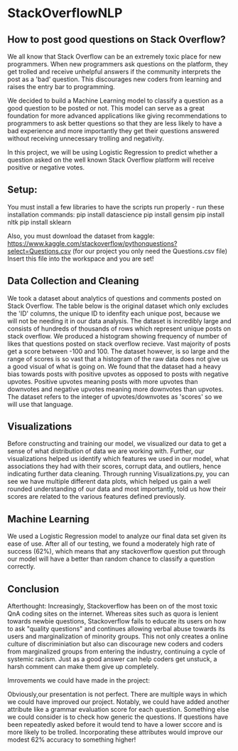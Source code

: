 # StackOverflowNLP
## How to post good questions on Stack Overflow?

We all know that Stack Overflow can be an extremely toxic place for new programmers. When new programmers ask questions on the platform, they get trolled and receive unhelpful answers if the community interprets the post as a 'bad' question. This discourages new coders from learning and raises the entry bar to programming.

We decided to build a Machine Learning model to classify a question as a good question to be posted or not. This model can serve as a great foundation for more advanced applications like giving recommendations to programmers to ask better questions so that they are less likely to have a bad experience and more importantly they get their questions answered without receiving unnecessary trolling and negativity.

In this project, we will be using Logistic Regression to predict whether a question asked on the well known Stack Overflow platform will receive positive or negative votes.

## Setup:
You must install a few libraries to have the scripts run properly - run these installation commands:
pip install datascience
pip install gensim
pip install nltk
pip install sklearn

Also, you must download the dataset from kaggle:
https://www.kaggle.com/stackoverflow/pythonquestions?select=Questions.csv
(for our project you only need the Questions.csv file)
Insert this file into the workspace and you are set!

## Data Collection and Cleaning
We took a dataset about analytics of questions and comments posted on Stack Overflow. The table below is the original dataset which only excludes the 'ID' columns, the unique ID to idenfity each unique post, because we will not be needing it in our data analysis. The dataset is incredibly large and consists of hundreds of thousands of rows which represent unique posts on stack overflow.
We produced a histogram showing frequency of number of likes that questions posted on stack overflow recieve. Vast majority of posts get a score between -100 and 100. The dataset however, is so large and the range of scores is so vast that a histogram of the raw data does not give us a good visual of what is going on.
We found that the dataset had a heavy bias towards posts with positive upvotes as opposed to posts with negative upvotes. Positive upvotes meaning posts with more upvotes than downvotes and negative upvotes meaning more downvotes than upvotes. 
The dataset refers to the integer of upvotes/downvotes as 'scores' so we will use that language.

## Visualizations 
Before constructing and training our model, we visualized our data to get a sense of what distribution of data we are working with. Further, our visualizations  helped us identify which features we used in our model, what associations they had with their scores, corrupt data, and outliers, hence indicating further data cleaning. Through running Visualizations.py, you can see we have multiple different data plots, which helped us gain a well rounded understanding of our data and most importantly, told us how their scores are related to the various features defined previously. 

## Machine Learning
We used a Logistic Regression model to analyze our final data set given its ease of use. After all of our testing, we found a moderately high rate of success (62%), which means that any stackoverflow question put through our model will have a better than random chance to classify a question correctly.

## Conclusion
Afterthought: Increasingly, Stackoverflow has been on of the most toxic QnA coding sites on the internet. Whereas sites such as quora is lenient towards newbie questions, Stackoverflow fails to educate its users on how to ask "quality questions" and continues allowing verbal abuse towards its users and marginalization of minority groups. This not only creates a online culture of discriminiation but also can discourage new coders and coders from marginalized groups from entering the industry, continuing a cycle of systemic racism. Just as a good answer can help coders get unstuck, a harsh comment can make them give up completely.

Imrovements we could have made in the project:

Obviously,our presentation is not perfect. There are multiple ways in which we could have improved our project. Notably, we could have added another attribute like a grammar evaluation score for each question. Something else we could consider is to check how generic the questions. If questions have been repeatedly asked before it would tend to have a lower sccore and is more likely to be trolled. Incorporating these attributes would improve our modest 62% accuracy to something higher!
